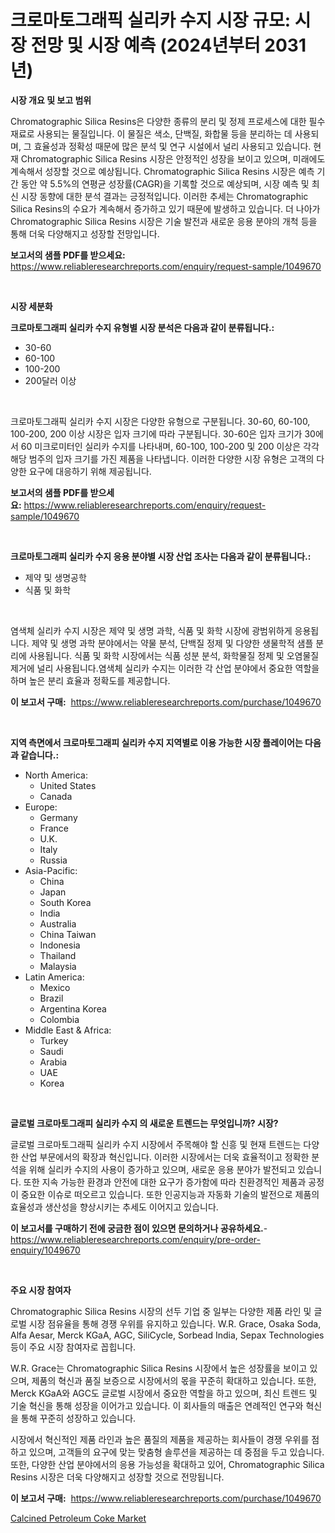 <p><h1>크로마토그래픽 실리카 수지 시장 규모: 시장 전망 및 시장 예측 (2024년부터 2031년)</h1></p><p><strong>시장 개요 및 보고 범위</strong></p>
<p><p>Chromatographic Silica Resins은 다양한 종류의 분리 및 정제 프로세스에 대한 필수 재료로 사용되는 물질입니다. 이 물질은 색소, 단백질, 화합물 등을 분리하는 데 사용되며, 그 효율성과 정확성 때문에 많은 분석 및 연구 시설에서 널리 사용되고 있습니다. 현재 Chromatographic Silica Resins 시장은 안정적인 성장을 보이고 있으며, 미래에도 계속해서 성장할 것으로 예상됩니다. Chromatographic Silica Resins 시장은 예측 기간 동안 약 5.5%의 연평균 성장률(CAGR)을 기록할 것으로 예상되며, 시장 예측 및 최신 시장 동향에 대한 분석 결과는 긍정적입니다. 이러한 추세는 Chromatographic Silica Resins의 수요가 계속해서 증가하고 있기 때문에 발생하고 있습니다. 더 나아가 Chromatographic Silica Resins 시장은 기술 발전과 새로운 응용 분야의 개척 등을 통해 더욱 다양해지고 성장할 전망입니다.</p></p>
<p><strong>보고서의 샘플 PDF를 받으세요:</strong> <a href="https://www.reliableresearchreports.com/enquiry/request-sample/1049670">https://www.reliableresearchreports.com/enquiry/request-sample/1049670</a></p>
<p>&nbsp;</p>
<p><strong>시장 세분화</strong></p>
<p><strong>크로마토그래피 실리카 수지 유형별 시장 분석은 다음과 같이 분류됩니다.:</strong></p>
<p><ul><li>30-60</li><li>60-100</li><li>100-200</li><li>200달러 이상</li></ul></p>
<p>&nbsp;</p>
<p><p>크로마토그래픽 실리카 수지 시장은 다양한 유형으로 구분됩니다. 30-60, 60-100, 100-200, 200 이상 시장은 입자 크기에 따라 구분됩니다. 30-60은 입자 크기가 30에서 60 미크로미터인 실리카 수지를 나타내며, 60-100, 100-200 및 200 이상은 각각 해당 범주의 입자 크기를 가진 제품을 나타냅니다. 이러한 다양한 시장 유형은 고객의 다양한 요구에 대응하기 위해 제공됩니다.</p></p>
<p><strong>보고서의 샘플 PDF를 받으세요:</strong>&nbsp;<a href="https://www.reliableresearchreports.com/enquiry/request-sample/1049670">https://www.reliableresearchreports.com/enquiry/request-sample/1049670</a></p>
<p>&nbsp;</p>
<p><strong> 크로마토그래피 실리카 수지 응용 분야별 시장 산업 조사는 다음과 같이 분류됩니다.:</strong></p>
<p><ul><li>제약 및 생명공학</li><li>식품 및 화학</li></ul></p>
<p>&nbsp;</p>
<p><p>염색체 실리카 수지 시장은 제약 및 생명 과학, 식품 및 화학 시장에 광범위하게 응용됩니다. 제약 및 생명 과학 분야에서는 약물 분석, 단백질 정제 및 다양한 생물학적 샘플 분리에 사용됩니다. 식품 및 화학 시장에서는 식품 성분 분석, 화학물질 정제 및 오염물질 제거에 널리 사용됩니다.염색체 실리카 수지는 이러한 각 산업 분야에서 중요한 역할을 하며 높은 분리 효율과 정확도를 제공합니다.</p></p>
<p><strong>이 보고서 구매:</strong>&nbsp; <a href="https://www.reliableresearchreports.com/purchase/1049670">https://www.reliableresearchreports.com/purchase/1049670</a></p>
<p>&nbsp;</p>
<p><strong>지역 측면에서 크로마토그래피 실리카 수지 지역별로 이용 가능한 시장 플레이어는 다음과 같습니다.:</strong></p>
<p><ul>
    <li>
        North America:
        <ul>
            <li>United States</li>
            <li>Canada</li>
        </ul>
    </li>
    <li>
        Europe:
        <ul>
            <li>Germany</li>
            <li>France</li>
            <li>U.K.</li>
            <li>Italy</li>
            <li>Russia</li>
        </ul>
    </li>
    <li>
        Asia-Pacific:
        <ul>
            <li>China</li>
            <li>Japan</li>
            <li>South Korea</li>
            <li>India</li>
            <li>Australia</li>
            <li>China Taiwan</li>
            <li>Indonesia</li>
            <li>Thailand</li>
            <li>Malaysia</li>
        </ul>
    </li>
    <li>
        Latin America:
        <ul>
            <li>Mexico</li>
            <li>Brazil</li>
            <li>Argentina Korea</li>
            <li>Colombia</li>
        </ul>
    </li>
    <li>
        Middle East & Africa:
        <ul>
            <li>Turkey</li>
            <li>Saudi</li>
            <li>Arabia</li>
            <li>UAE</li>
            <li>Korea</li>
        </ul>
    </li>
    </ul></p>
<p>&nbsp;</p>
<p><strong>글로벌 크로마토그래피 실리카 수지 의 새로운 트렌드는 무엇입니까? 시장?</strong></p>
<p><p>글로벌 크로마토그래픽 실리카 수지 시장에서 주목해야 할 신흥 및 현재 트렌드는 다양한 산업 부문에서의 확장과 혁신입니다. 이러한 시장에서는 더욱 효율적이고 정확한 분석을 위해 실리카 수지의 사용이 증가하고 있으며, 새로운 응용 분야가 발전되고 있습니다. 또한 지속 가능한 환경과 안전에 대한 요구가 증가함에 따라 친환경적인 제품과 공정이 중요한 이슈로 떠오르고 있습니다. 또한 인공지능과 자동화 기술의 발전으로 제품의 효율성과 생산성을 향상시키는 추세도 이어지고 있습니다.</p></p>
<p><strong>이 보고서를 구매하기 전에 궁금한 점이 있으면 문의하거나 공유하세요.</strong>- <a href="https://www.reliableresearchreports.com/enquiry/pre-order-enquiry/1049670">https://www.reliableresearchreports.com/enquiry/pre-order-enquiry/1049670</a></p>
<p>&nbsp;</p>
<p><strong>주요 시장 참여자</strong></p>
<p><p>Chromatographic Silica Resins 시장의 선두 기업 중 일부는 다양한 제품 라인 및 글로벌 시장 점유율을 통해 경쟁 우위를 유지하고 있습니다. W.R. Grace, Osaka Soda, Alfa Aesar, Merck KGaA, AGC, SiliCycle, Sorbead India, Sepax Technologies 등이 주요 시장 참여자로 꼽힙니다.</p><p>W.R. Grace는 Chromatographic Silica Resins 시장에서 높은 성장률을 보이고 있으며, 제품의 혁신과 품질 보증으로 시장에서의 몫을 꾸준히 확대하고 있습니다. 또한, Merck KGaA와 AGC도 글로벌 시장에서 중요한 역할을 하고 있으며, 최신 트렌드 및 기술 혁신을 통해 성장을 이어가고 있습니다. 이 회사들의 매출은 연례적인 연구와 혁신을 통해 꾸준히 성장하고 있습니다.</p><p>시장에서 혁신적인 제품 라인과 높은 품질의 제품을 제공하는 회사들이 경쟁 우위를 점하고 있으며, 고객들의 요구에 맞는 맞춤형 솔루션을 제공하는 데 중점을 두고 있습니다. 또한, 다양한 산업 분야에서의 응용 가능성을 확대하고 있어, Chromatographic Silica Resins 시장은 더욱 다양해지고 성장할 것으로 전망됩니다.</p></p>
<p><strong>이 보고서 구매:</strong>&nbsp;&nbsp;<a href="https://www.reliableresearchreports.com/purchase/1049670">https://www.reliableresearchreports.com/purchase/1049670</a></p>
<p><p><a href="https://noble-drawer-34c.notion.site/Calcined-Petroleum-Coke-Market-Size-and-Growth-Market-Segmentation-Regional-and-Country-Breakdowns-c5cf6dd8d23b40178ad876471e0b195a">Calcined Petroleum Coke Market</a></p></p>

